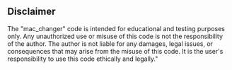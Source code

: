 ## Disclaimer
The "mac_changer" code is intended for educational and testing purposes only. Any unauthorized use or misuse of this code is not the responsibility of the author. The author is not liable for any damages, legal issues, or consequences that may arise from the misuse of this code. It is the user's responsibility to use this code ethically and legally."


